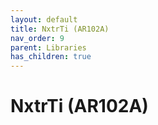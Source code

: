 ```yaml
---
layout: default
title: NxtrTi (AR102A)
nav_order: 9
parent: Libraries
has_children: true
---
```

# NxtrTi (AR102A)
